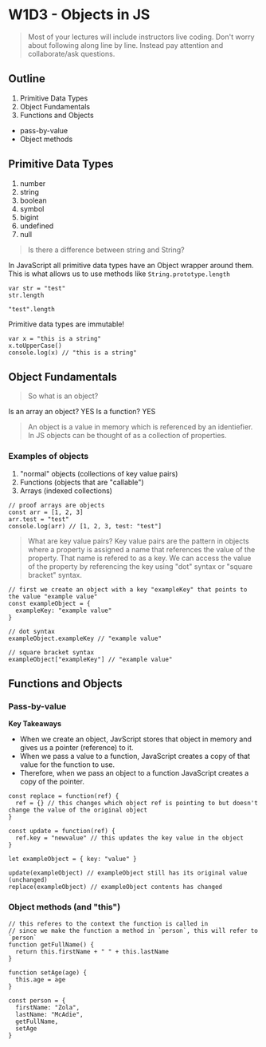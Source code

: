 # W1D3 - Objects in JS

> Most of your lectures will include instructors live coding. Don't worry about following along line by line. Instead pay attention and collaborate/ask questions.

## Outline
1. Primitive Data Types
2. Object Fundamentals
3. Functions and Objects
  * pass-by-value
  * Object methods

## Primitive Data Types
1. number
1. string
1. boolean
1. symbol
1. bigint
1. undefined
1. null

> Is there a difference between string and String?

In JavaScript all primitive data types have an Object wrapper around them. This is what allows us to use methods like `String.prototype.length`

```
var str = "test"
str.length

"test".length
```

Primitive data types are immutable!

```
var x = "this is a string"
x.toUpperCase()
console.log(x) // "this is a string"
```

## Object Fundamentals

> So what is an object?

Is an array an object? YES
Is a function? YES

> An object is a value in memory which is referenced by an identiefier. In JS objects can be thought of as a collection of properties.

### Examples of objects
1. "normal" objects (collections of key value pairs)
2. Functions (objects that are "callable")
3. Arrays (indexed collections)

```
// proof arrays are objects
const arr = [1, 2, 3]
arr.test = "test"
console.log(arr) // [1, 2, 3, test: "test"]
```

> What are key value pairs?
Key value pairs are the pattern in objects where a property is assigned a name that references the value of the property. That name is refered to as a key.
We can access the value of the property by referencing the key using "dot" syntax or "square bracket" syntax.

```
// first we create an object with a key "exampleKey" that points to the value "example value"
const exampleObject = {
  exampleKey: "example value"
}

// dot syntax
exampleObject.exampleKey // "example value"

// square bracket syntax
exampleObject["exampleKey"] // "example value"
```

## Functions and Objects

### Pass-by-value
**Key Takeaways**
* When we create an object, JavScript stores that object in memory and gives us a pointer (reference) to it.
* When we pass a value to a function, JavaScript creates a copy of that value for the function to use.
* Therefore, when we pass an object to a function JavaScript creates a copy of the pointer.


```
const replace = function(ref) {
  ref = {} // this changes which object ref is pointing to but doesn't change the value of the original object
}

const update = function(ref) {
  ref.key = "newvalue" // this updates the key value in the object
}

let exampleObject = { key: "value" }

update(exampleObject) // exampleObject still has its original value (unchanged)
replace(exampleObject) // exampleObject contents has changed
```

### Object methods (and "this")

```
// this referes to the context the function is called in
// since we make the function a method in `person`, this will refer to `person`
function getFullName() {
  return this.firstName + " " + this.lastName
}

function setAge(age) {
  this.age = age
}

const person = {
  firstName: "Zola",
  lastName: "McAdie",
  getFullName,
  setAge
}
```